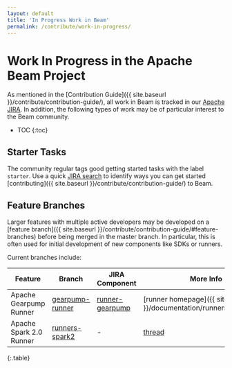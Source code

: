 ```yaml
---
layout: default
title: 'In Progress Work in Beam'
permalink: /contribute/work-in-progress/
---
```


# Work In Progress in the Apache Beam Project

As mentioned in the [Contribution Guide]({{ site.baseurl }}/contribute/contribution-guide/), all work in Beam is tracked in our [Apache JIRA](https://issues.apache.org/jira/browse/BEAM). In addition, the following types of work may be of particular interest to the Beam community.

* TOC
{:toc}


## Starter Tasks

The community regular tags good getting started tasks with the label `starter`. Use a quick [JIRA search](https://issues.apache.org/jira/issues?jql=project%20%3D%20BEAM%20AND%20status%20%3D%20Open%20AND%20labels%20%3D%20starter) to identify ways you can get started [contributing]({{ site.baseurl }}/contribute/contribution-guide/) to Beam.

## Feature Branches

Larger features with multiple active developers may be developed on a [feature branch]({{ site.baseurl }}/contribute/contribution-guide/#feature-branches) before being merged in the master branch. In particular, this is often used for initial development of new components like SDKs or runners.

Current branches include:

| Feature | Branch | JIRA Component | More Info |
| ---- | ---- | ---- | ---- |
| Apache Gearpump Runner | [gearpump-runner](https://github.com/apache/beam/tree/gearpump-runner) | [runner-gearpump](https://issues.apache.org/jira/browse/BEAM/component/12330829) | [runner homepage]({{ site.baseurl }}/documentation/runners/gearpump/) |
| Apache Spark 2.0 Runner | [runners-spark2](https://github.com/apache/beam/tree/runners-spark2) | - | [thread](https://lists.apache.org/thread.html/e38ac4e4914a6cb1b865b1f32a6ca06c2be28ea4aa0f6b18393de66f@%3Cdev.beam.apache.org%3E) |
{:.table}

